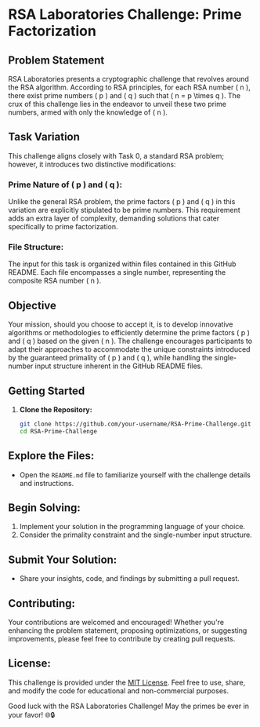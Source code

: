 # RSA Laboratories Challenge: Prime Factorization

## Problem Statement

RSA Laboratories presents a cryptographic challenge that revolves around the RSA algorithm. According to RSA principles, for each RSA number \( n \), there exist prime numbers \( p \) and \( q \) such that \( n = p \times q \). The crux of this challenge lies in the endeavor to unveil these two prime numbers, armed with only the knowledge of \( n \).

## Task Variation

This challenge aligns closely with Task 0, a standard RSA problem; however, it introduces two distinctive modifications:

### Prime Nature of \( p \) and \( q \):

Unlike the general RSA problem, the prime factors \( p \) and \( q \) in this variation are explicitly stipulated to be prime numbers. This requirement adds an extra layer of complexity, demanding solutions that cater specifically to prime factorization.

### File Structure:

The input for this task is organized within files contained in this GitHub README. Each file encompasses a single number, representing the composite RSA number \( n \).

## Objective

Your mission, should you choose to accept it, is to develop innovative algorithms or methodologies to efficiently determine the prime factors \( p \) and \( q \) based on the given \( n \). The challenge encourages participants to adapt their approaches to accommodate the unique constraints introduced by the guaranteed primality of \( p \) and \( q \), while handling the single-number input structure inherent in the GitHub README files.

## Getting Started

1. **Clone the Repository:**
   ```bash
   git clone https://github.com/your-username/RSA-Prime-Challenge.git
   cd RSA-Prime-Challenge

## Explore the Files:

- Open the `README.md` file to familiarize yourself with the challenge details and instructions.

## Begin Solving:

1. Implement your solution in the programming language of your choice.
2. Consider the primality constraint and the single-number input structure.

## Submit Your Solution:

- Share your insights, code, and findings by submitting a pull request.

## Contributing:

Your contributions are welcomed and encouraged! Whether you're enhancing the problem statement, proposing optimizations, or suggesting improvements, please feel free to contribute by creating pull requests.

## License:

This challenge is provided under the [MIT License](LICENSE). Feel free to use, share, and modify the code for educational and non-commercial purposes.

Good luck with the RSA Laboratories Challenge! May the primes be ever in your favor! 🌐🔒


